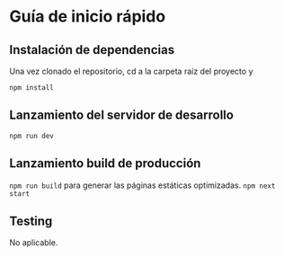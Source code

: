 # Guía de inicio rápido

## Instalación de dependencias

Una vez clonado el repositorio, cd a la carpeta raíz del proyecto y

`npm install`

## Lanzamiento del servidor de desarrollo

`npm run dev`

## Lanzamiento build de producción

`npm run build` para generar las páginas estáticas optimizadas.
`npm next start`

## Testing

No aplicable.
